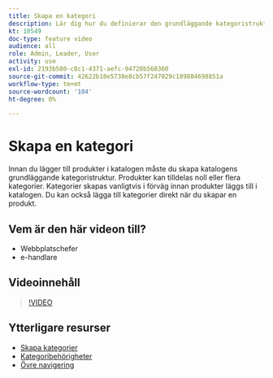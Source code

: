 ```yaml
---
title: Skapa en kategori
description: Lär dig hur du definierar den grundläggande kategoristrukturen för din produktkatalog.
kt: 10549
doc-type: feature video
audience: all
role: Admin, Leader, User
activity: use
exl-id: 2193b580-c8c1-4371-aefc-94720b560360
source-git-commit: 42622b18e5738e8cb57f247029c189884698851a
workflow-type: tm+mt
source-wordcount: '104'
ht-degree: 0%

---
```


# Skapa en kategori

Innan du lägger till produkter i katalogen måste du skapa katalogens grundläggande kategoristruktur. Produkter kan tilldelas noll eller flera kategorier. Kategorier skapas vanligtvis i förväg innan produkter läggs till i katalogen. Du kan också lägga till kategorier direkt när du skapar en produkt.

## Vem är den här videon till?

- Webbplatschefer
- e-handlare

## Videoinnehåll

>[!VIDEO](https://video.tv.adobe.com/v/343746?quality=12&learn=on)

## Ytterligare resurser

- [Skapa kategorier](https://docs.magento.com/user-guide/catalog/category-create.html)
- [Kategoribehörigheter](https://docs.magento.com/user-guide/catalog/category-permissions.html)
- [Övre navigering](https://docs.magento.com/user-guide/catalog/navigation-top.html)
